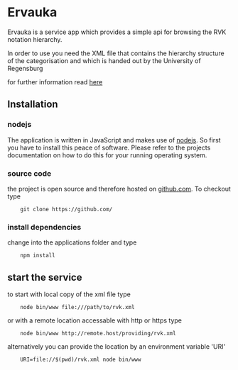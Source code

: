 # Ervauka

Ervauka is a service app which provides a simple api for browsing the RVK notation hierarchy.

In order to use you need the XML file that contains the hierarchy structure of the categorisation and which is handed out
by the University of Regensburg

for further information read [here][1]

## Installation

### nodejs

The application is written in JavaScript and makes use of [nodejs][2]. So first you have to install this peace of software.
Please refer to the projects documentation on how to do this for your running operating system.

### source code

the project is open source and therefore hosted on [github.com][3]. To checkout type
 
		git clone https://github.com/

### install dependencies

change into the applications folder and type

		npm install
		
## start the service

to start with local copy of the xml file type

		node bin/www file:///path/to/rvk.xml
		
or with a remote location accessable with http or https type

		node bin/www http://remote.host/providing/rvk.xml

alternatively you can provide the location by an environment variable 'URI'

		URI=file://$(pwd)/rvk.xml node bin/www
		 
		 
[1]: http://rvk.uni-regensburg.de/
[2]: http://nodejs.org/
[3]: https://github.com/finc
